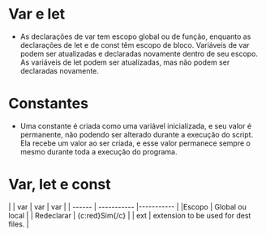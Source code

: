 # Var e let
+ As declarações de var tem escopo global ou de função, enquanto as declarações de let e de const têm escopo de bloco. Variáveis de var podem ser atualizadas e declaradas novamente dentro de seu escopo. As variáveis de let podem ser atualizadas, mas não podem ser declaradas novamente.

# Constantes
+ Uma constante é criada como uma variável inicializada, e seu valor é permanente, não podendo ser alterado durante a execução do script. Ela recebe um valor ao ser criada, e esse valor permanece sempre o mesmo durante toda a execução do programa.

# Var, let e const

|  | var | var | var |
| ------ | ----------- |----------- |
|Escopo | Global ou local |
| Redeclarar | {c:red}Sim{/c} |
| ext    | extension to be used for dest files. |